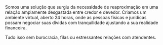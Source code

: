 Somos uma solução que surgiu da necessidade de reaproximação em uma relação amplamente desgastada entre credor e devedor.
Criamos um ambiente virtual, aberto 24 horas, onde as pessoas físicas e jurídicas possam negociar suas dívidas com tranquilidade ajustando a sua realidade financeira.

Tudo isso sem burocracia, filas ou estressantes relações com atendentes.
